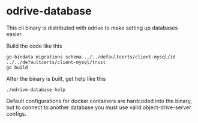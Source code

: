 # odrive-database

This cli binary is distributed with odrive to make setting up databases easier.

Build the code like this


```
go-bindata migrations schema ../../defaultcerts/client-mysql/id ../../defaultcerts/client-mysql/trust
go build
```

After the binary is built, get help like this

```
./odrive-database help
```

Default configurations for docker containers are hardcoded into the binary, but
to connect to another database you must use valid object-drive-server configs.




